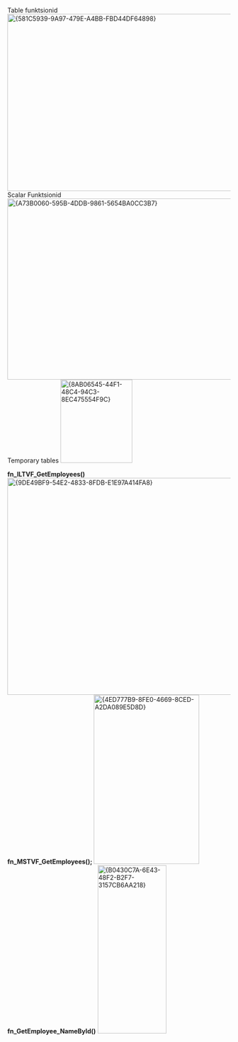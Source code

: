Table funktsionid
<img width="1033" height="400" alt="{581C5939-9A97-479E-A4BB-FBD44DF64898}" src="https://github.com/user-attachments/assets/1f85c927-1f62-4981-aecd-b5284ad817c6" />
Scalar Funktsionid
<img width="1085" height="409" alt="{A73B0060-595B-4DDB-9861-5654BA0CC3B7}" src="https://github.com/user-attachments/assets/3e312666-6316-45dd-918b-8119d2385e8f" />
Temporary tables
<img width="162" height="188" alt="{8AB06545-44F1-48C4-94C3-8EC475554F9C}" src="https://github.com/user-attachments/assets/472d1701-9b7c-43f0-a2a1-bd11a638e615" />



**fn_ILTVF_GetEmployees()**
<img width="583" height="490" alt="{9DE49BF9-54E2-4833-8FDB-E1E97A414FA8}" src="https://github.com/user-attachments/assets/73600cd8-72cb-4337-8996-45de4257e779" />
**fn_MSTVF_GetEmployees();**
<img width="238" height="382" alt="{4ED777B9-8FE0-4669-8CED-A2DA089E5D8D}" src="https://github.com/user-attachments/assets/d0b875d3-1def-46c9-8c71-2b2def657685" />
**fn_GetEmployee_NameById()**
<img width="155" height="380" alt="{B0430C7A-6E43-48F2-B2F7-3157CB6AA218}" src="https://github.com/user-attachments/assets/58ea7888-0333-49f0-a3cd-bd018763cd2d" />
